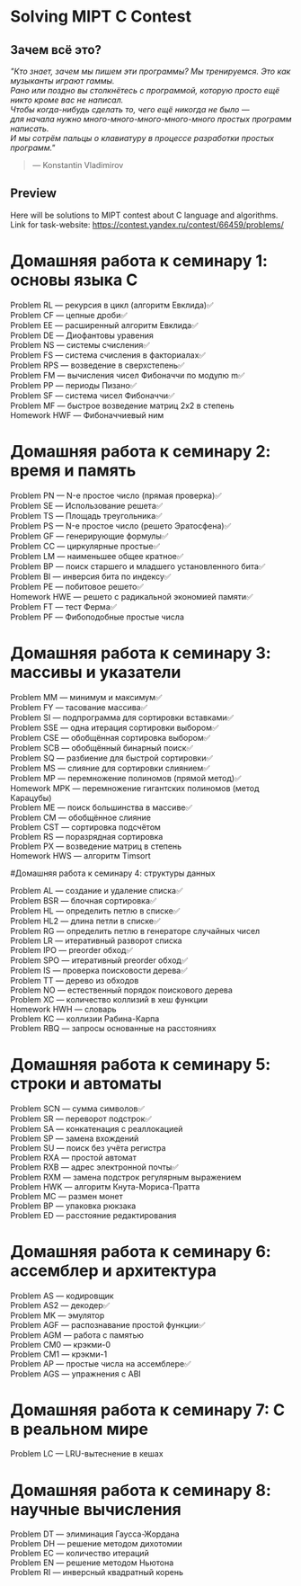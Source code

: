 # Solving MIPT C Contest

## Зачем всё это?

_"Кто знает, зачем мы пишем эти программы? Мы тренируемся. Это как музыканты играют гаммы.  
Рано или поздно вы столкнётесь с программой, которую просто ещё никто кроме вас не написал.  
Чтобы когда-нибудь сделать то, чего ещё никогда не было —  
для начала нужно много-много-много-много-много простых программ написать.  
И мы сотрём пальцы о клавиатуру в процессе разработки простых программ."_

> — Konstantin Vladimirov
## Preview
Here will be solutions to MIPT contest about C language and algorithms.
Link for task-website: https://contest.yandex.ru/contest/66459/problems/

# Домашняя работа к семинару 1: основы языка C  

Problem RL — рекурсия в цикл (алгоритм Евклида)✅  
Problem CF — цепные дроби✅  
Problem EE — расширенный алгоритм Евклида✅  
Problem DE — Диофантовы уравения  
Problem NS — системы счисления✅  
Problem FS — система счисления в факториалах✅  
Problem RPS — возведение в сверхстепень✅  
Problem FM — вычисления чисел Фибоначчи по модулю m✅  
Problem PP — периоды Пизано✅  
Problem SF — система чисел Фибоначчи✅  
Problem MF — быстрое возведение матриц 2x2 в степень  
Homework HWF — Фибоначчиевый ним  

# Домашняя работа к семинару 2: время и память  

Problem PN — N-е простое число (прямая проверка)✅  
Problem SE — Использование решета✅  
Problem TS — Площадь треугольника✅  
Problem PS — N-е простое число (решето Эратосфена)✅  
Problem GF — генерирующие формулы✅  
Problem CC — циркулярные простые✅  
Problem LM — наименьшее общее кратное✅  
Problem BP — поиск старшего и младшего установленного бита✅  
Problem BI — инверсия бита по индексу✅  
Problem PE — побитовое решето✅  
Homework HWE — решето с радикальной экономией памяти✅  
Problem FT — тест Ферма✅  
Problem PF — Фибоподобные простые числа  

# Домашняя работа к семинару 3: массивы и указатели  

Problem MM — минимум и максимум✅  
Problem FY — тасование массива✅  
Problem SI — подпрограмма для сортировки вставками✅  
Problem SSE — одна итерация сортировки выбором✅  
Problem CSE — обобщённая сортировка выбором✅  
Problem SCB — обобщённый бинарный поиск✅  
Problem SQ — разбиение для быстрой сортировки✅  
Problem MS — слияние для сортировки слиянием✅  
Problem MP — перемножение полиномов (прямой метод)✅  
Homework MPK — перемножение гигантских полиномов (метод Карацубы)  
Problem ME — поиск большинства в массиве✅  
Problem CM — обобщённое слияние  
Problem CST — сортировка подсчётом  
Problem RS — поразрядная сортировка  
Problem PX — возведение матриц в степень  
Homework HWS — алгоритм Timsort  

#Домашняя работа к семинару 4: структуры данных  

Problem AL — создание и удаление списка✅  
Problem BSR — блочная сортировка✅  
Problem HL — определить петлю в списке✅  
Problem HL2 — длина петли в списке✅  
Problem RG — определить петлю в генераторе случайных чисел  
Problem LR — итеративный разворот списка  
Problem IPO — preorder обход✅  
Problem SPO — итеративный preorder обход✅  
Problem IS — проверка поисковости дерева✅  
Problem TT — дерево из обходов  
Problem NO — естественный порядок поискового дерева  
Problem XC — количество коллизий в хеш функции  
Homework HWH — словарь  
Problem KC — коллизии Рабина-Карпа  
Problem RBQ — запросы основанные на расстояниях  
<!--
Материалы к дополнительному семинару по жадным алгоритмам

Problem JA — распределение работы
Problem EV — степени четвёрки
Problem EG — египетские дроби
Problem IC — расписание аудитории
Problem RU — ларьки под общую крышу
Problem PC — покрытие точек отрезками
Problem FP — организация утренника
Problem GL — цикл в неориентированном графе
Homework HWG — алгоритм Краскала
-->
# Домашняя работа к семинару 5: строки и автоматы  

Problem SCN — сумма символов✅  
Problem SR — переворот подстрок✅  
Problem SA — конкатенация с реаллокацией  
Problem SP — замена вхождений  
Problem SU — поиск без учёта регистра  
Problem RXA — простой автомат  
Problem RXB — адрес электронной почты✅  
Problem RXM — замена подстрок регулярным выражением  
Problem HWK — алгоритм Кнута-Мориса-Пратта  
Problem MC — размен монет  
Problem BP — упаковка рюкзака  
Problem ED — расстояние редактирования  

# Домашняя работа к семинару 6: ассемблер и архитектура

Problem AS — кодировщик  
Problem AS2 — декодер✅  
Problem MK — эмулятор  
Problem AGF — распознавание простой функции✅  
Problem AGM — работа с памятью  
Problem CM0 — крэкми-0  
Problem CM1 — крэкми-1  
Problem AP — простые числа на ассемблере✅  
Problem AGS — упражнения с ABI  

# Домашняя работа к семинару 7: C в реальном мире  

Problem LC — LRU-вытеснение в кешах  

# Домашняя работа к семинару 8: научные вычисления

Problem DT — элиминация Гаусса-Жордана  
Problem DH — решение методом дихотомии  
Problem EC — количество итераций  
Problem EN — решение методом Ньютона  
Problem RI — инверсный квадратный корень  
